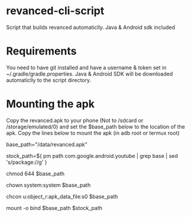 # revanced-cli-script
Script that builds revanced automaticlly. Java &amp; Android sdk included

# Requirements
You need to have git installed and have a username & token set in ~/.gradle/gradle.properties.
Java & Android SDK will be downloaded automaticlly to the script directory.

# Mounting the apk
Copy the revanced.apk to your phone (Not to /sdcard or /storage/emulated/0) and set the $base_path below to the location of the apk.
Copy the lines below to mount the apk (in adb root or termux root)

base_path="/data/revanced.apk"

stock_path=${ pm path com.google.android.youtube | grep base | sed 's/package://g' }

chmod 644 $base_path

chown system:system $base_path

chcon u:object_r:apk_data_file:s0  $base_path

mount -o bind $base_path $stock_path
